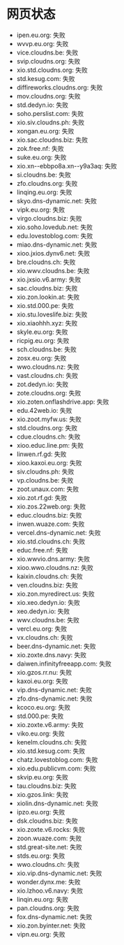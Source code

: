 # 网页状态
- ipen.eu.org: 失败
- wvvp.eu.org: 失败
- vice.cloudns.be: 失败
- svip.cloudns.org: 失败
- xio.std.cloudns.org: 失败
- std.kesug.com: 失败
- diffireworks.cloudns.org: 失败
- mov.cloudns.org: 失败
- std.dedyn.io: 失败
- soho.perslist.com: 失败
- xio.siv.cloudns.ph: 失败
- xongan.eu.org: 失败
- xio.sac.cloudns.biz: 失败
- zok.free.nf: 失败
- suke.eu.org: 失败
- xio.xn--ebbpo8a.xn--y9a3aq: 失败
- si.cloudns.be: 失败
- zfo.cloudns.org: 失败
- linqing.eu.org: 失败
- skyo.dns-dynamic.net: 失败
- vipk.eu.org: 失败
- virgo.cloudns.biz: 失败
- xio.soho.lovedub.net: 失败
- edu.lovestoblog.com: 失败
- miao.dns-dynamic.net: 失败
- xioo.jxios.dynv6.net: 失败
- bre.cloudns.ch: 失败
- xio.wwv.cloudns.be: 失败
- xio.jxsio.v6.army: 失败
- sac.cloudns.biz: 失败
- xio.zon.lookin.at: 失败
- xio.std.000.pe: 失败
- xio.stu.loveslife.biz: 失败
- xio.xiaohhh.xyz: 失败
- skyle.eu.org: 失败
- ricpig.eu.org: 失败
- sch.cloudns.be: 失败
- zosx.eu.org: 失败
- wwo.cloudns.nz: 失败
- vast.cloudns.ch: 失败
- zot.dedyn.io: 失败
- zote.cloudns.org: 失败
- xio.zoten.onflashdrive.app: 失败
- edu.42web.io: 失败
- xio.zoot.myfw.us: 失败
- std.cloudns.org: 失败
- cdue.cloudns.ch: 失败
- xioo.educ.line.pm: 失败
- linwen.rf.gd: 失败
- xioo.kaxoi.eu.org: 失败
- siv.cloudns.ph: 失败
- vp.cloudns.be: 失败
- zoot.unaux.com: 失败
- xio.zot.rf.gd: 失败
- xio.zos.22web.org: 失败
- educ.cloudns.biz: 失败
- inwen.wuaze.com: 失败
- vercel.dns-dynamic.net: 失败
- xio.std.cloudns.ch: 失败
- educ.free.nf: 失败
- xio.wwvio.dns.army: 失败
- xioo.wwo.cloudns.nz: 失败
- kaixin.cloudns.ch: 失败
- ven.cloudns.biz: 失败
- xio.zon.myredirect.us: 失败
- xio.xeo.dedyn.io: 失败
- xeo.dedyn.io: 失败
- wwv.cloudns.be: 失败
- vercl.eu.org: 失败
- vx.cloudns.ch: 失败
- beer.dns-dynamic.net: 失败
- xio.zoxte.dns.navy: 失败
- daiwen.infinityfreeapp.com: 失败
- xio.gzos.rr.nu: 失败
- kaxoi.eu.org: 失败
- vip.dns-dynamic.net: 失败
- zfo.dns-dynamic.net: 失败
- kcoco.eu.org: 失败
- std.000.pe: 失败
- xio.zoxte.v6.army: 失败
- viko.eu.org: 失败
- kenelm.cloudns.ch: 失败
- xio.std.kesug.com: 失败
- chatz.lovestoblog.com: 失败
- xio.edu.publicvm.com: 失败
- skvip.eu.org: 失败
- tau.cloudns.biz: 失败
- xio.gzos.link: 失败
- xiolin.dns-dynamic.net: 失败
- ipzo.eu.org: 失败
- dsk.cloudns.biz: 失败
- xio.zoxte.v6.rocks: 失败
- zoon.wuaze.com: 失败
- std.great-site.net: 失败
- stds.eu.org: 失败
- wwo.cloudns.ch: 失败
- xio.vip.dns-dynamic.net: 失败
- wonder.dynx.me: 失败
- xio.lzhoo.v6.navy: 失败
- linqin.eu.org: 失败
- pan.cloudns.org: 失败
- fox.dns-dynamic.net: 失败
- xio.zon.byinter.net: 失败
- vipn.eu.org: 失败
